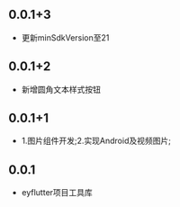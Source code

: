 ## 0.0.1+3
* 更新minSdkVersion至21

## 0.0.1+2
* 新增圆角文本样式按钮

## 0.0.1+1
* 1.图片组件开发;2.实现Android及视频图片;

## 0.0.1
* eyflutter项目工具库
